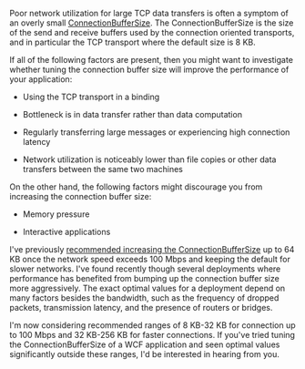 Poor network utilization for large TCP data transfers is often a symptom
of an overly
small [ConnectionBufferSize](http://blogs.msdn.com/drnick/archive/2006/03/10/547568.aspx).
The ConnectionBufferSize is the size of the send and receive buffers
used by the connection oriented transports, and in particular the TCP
transport where the default size is 8 KB.

If all of the following factors are present, then you might want to
investigate whether tuning the connection buffer size will improve the
performance of your application:

-   Using the TCP transport in a binding

-   Bottleneck is in data transfer rather than data computation

-   Regularly transferring large messages or experiencing high
    connection latency

-   Network utilization is noticeably lower than file copies or other
    data transfers between the same two machines

On the other hand, the following factors might discourage you from
increasing the connection buffer size:

-   Memory pressure

-   Interactive applications

I've previously [recommended increasing the
ConnectionBufferSize](http://blogs.msdn.com/drnick/archive/2008/02/04/tcp-throttling.aspx) up
to 64 KB once the network speed exceeds 100 Mbps and keeping the default
for slower networks. I've found recently though several deployments
where performance has benefited from bumping up the connection buffer
size more aggressively. The exact optimal values for a deployment depend
on many factors besides the bandwidth, such as the frequency of dropped
packets, transmission latency, and the presence of routers or bridges.

I'm now considering recommended ranges of 8 KB-32 KB for connection up
to 100 Mbps and 32 KB-256 KB for faster connections. If you've tried
tuning the ConnectionBufferSize of a WCF application and seen optimal
values significantly outside these ranges, I'd be interested in hearing
from you.
